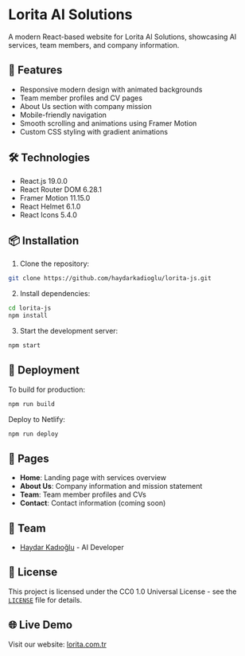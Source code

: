 # Lorita AI Solutions

A modern React-based website for Lorita AI Solutions, showcasing AI services, team members, and company information.

## 🚀 Features

- Responsive modern design with animated backgrounds
- Team member profiles and CV pages
- About Us section with company mission
- Mobile-friendly navigation
- Smooth scrolling and animations using Framer Motion
- Custom CSS styling with gradient animations

## 🛠️ Technologies

- React.js 19.0.0
- React Router DOM 6.28.1
- Framer Motion 11.15.0
- React Helmet 6.1.0
- React Icons 5.4.0

## 📦 Installation

1. Clone the repository:
```bash
git clone https://github.com/haydarkadioglu/lorita-js.git
```

2. Install dependencies:
```bash
cd lorita-js
npm install
```

3. Start the development server:
```bash
npm start
```

## 🚀 Deployment

To build for production:
```bash
npm run build
```

Deploy to Netlify:
```bash
npm run deploy
```

## 📱 Pages

- **Home**: Landing page with services overview
- **About Us**: Company information and mission statement
- **Team**: Team member profiles and CVs
- **Contact**: Contact information (coming soon)

## 👥 Team

- [Haydar Kadıoğlu](https://github.com/haydarkadioglu) - AI Developer

## 📄 License

This project is licensed under the CC0 1.0 Universal License - see the [`LICENSE`](LICENSE) file for details.

## 🌐 Live Demo

Visit our website: [lorita.com.tr](https://notiral.com.tr)
